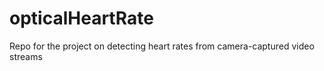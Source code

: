 opticalHeartRate
================

Repo for the project on detecting heart rates from camera-captured video streams
